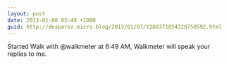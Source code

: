 ```yaml
---
layout: post
date: 2013-01-08 05:49 +1000
guid: http://desparoz.micro.blog/2013/01/07/t288371854320750592.html
---
```

Started Walk with @walkmeter at 6:49 AM, Walkmeter will speak your replies to me.
